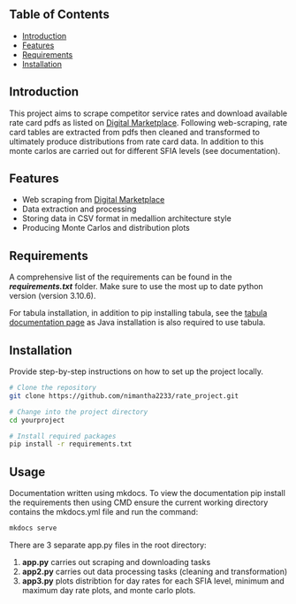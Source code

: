 

## Table of Contents

- [Introduction](#introduction)
- [Features](#features)
- [Requirements](#requirements)
- [Installation](#installation)

## Introduction

This project aims to scrape competitor service rates and download available rate card pdfs as listed on [Digital Marketplace](https://www.applytosupply.digitalmarketplace.service.gov.uk/). Following web-scraping, rate card tables are extracted from pdfs then cleaned and transformed to ultimately produce distributions from rate card data. In addition to this monte carlos are carried out for different SFIA levels (see documentation).

## Features

- Web scraping from [Digital Marketplace](https://www.applytosupply.digitalmarketplace.service.gov.uk/)
- Data extraction and processing
- Storing data in CSV format in medallion architecture style
- Producing Monte Carlos and distribution plots

## Requirements

A comprehensive list of the requirements can be found in the ***requirements.txt*** folder. Make sure to use the most up to date python version (version 3.10.6).

For tabula installation, in addition to pip installing tabula, see the [tabula documentation page](https://tabula.technology/) as Java installation is also required to use tabula.

## Installation

Provide step-by-step instructions on how to set up the project locally.

```bash
# Clone the repository
git clone https://github.com/nimantha2233/rate_project.git

# Change into the project directory
cd yourproject

# Install required packages
pip install -r requirements.txt
```

## Usage

Documentation written using mkdocs. To view the documentation pip install the requirements then using CMD ensure the 
current working directory contains the mkdocs.yml file and run the command:

```bash
mkdocs serve
```

There are 3 separate app.py files in the root directory:

1. **app.py** carries out scraping and downloading tasks
2. **app2.py** carries out data processing tasks (cleaning and transformation) 
3. **app3.py** plots distribtion for day rates for each SFIA level, minimum and maximum day rate plots, and monte carlo plots.